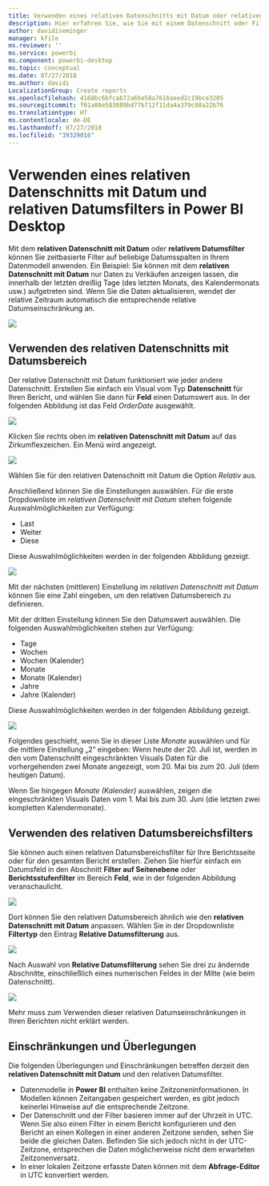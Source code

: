 ```yaml
---
title: Verwenden eines relativen Datenschnitts mit Datum oder relativen Datumsfilters in Power BI Desktop
description: Hier erfahren Sie, wie Sie mit einem Datenschnitt oder Filter relative Datumsbereiche in Power BI Desktop einschränken.
author: davidiseminger
manager: kfile
ms.reviewer: ''
ms.service: powerbi
ms.component: powerbi-desktop
ms.topic: conceptual
ms.date: 07/27/2018
ms.author: davidi
LocalizationGroup: Create reports
ms.openlocfilehash: 4168bc6bfcab72a6be58a7616aeed2c19bce3205
ms.sourcegitcommit: f01a88e583889bd77b712f11da4a379c88a22b76
ms.translationtype: HT
ms.contentlocale: de-DE
ms.lasthandoff: 07/27/2018
ms.locfileid: "39329016"
---
```

# <a name="use-a-relative-date-slicer-and-filter-in-power-bi-desktop"></a>Verwenden eines relativen Datenschnitts mit Datum und relativen Datumsfilters in Power BI Desktop
Mit dem **relativen Datenschnitt mit Datum** oder **relativem Datumsfilter** können Sie zeitbasierte Filter auf beliebige Datumsspalten in Ihrem Datenmodell anwenden. Ein Beispiel: Sie können mit dem **relativen Datenschnitt mit Datum** nur Daten zu Verkäufen anzeigen lassen, die innerhalb der letzten dreißig Tage (des letzten Monats, des Kalendermonats usw.) aufgetreten sind. Wenn Sie die Daten aktualisieren, wendet der relative Zeitraum automatisch die entsprechende relative Datumseinschränkung an.

![](media/desktop-slicer-filter-date-range/relative-date-range-slicer-filter_01.png)

## <a name="using-the-relative-date-range-slicer"></a>Verwenden des relativen Datenschnitts mit Datumsbereich
Der relative Datenschnitt mit Datum funktioniert wie jeder andere Datenschnitt. Erstellen Sie einfach ein Visual vom Typ **Datenschnitt** für Ihren Bericht, und wählen Sie dann für **Feld** einen Datumswert aus. In der folgenden Abbildung ist das Feld *OrderDate* ausgewählt.

![](media/desktop-slicer-filter-date-range/relative-date-range-slicer-filter_02.png)

Klicken Sie rechts oben im **relativen Datenschnitt mit Datum** auf das Zirkumflexzeichen. Ein Menü wird angezeigt.

![](media/desktop-slicer-filter-date-range/relative-date-range-slicer-filter_03.png)

Wählen Sie für den relativen Datenschnitt mit Datum die Option *Relativ* aus.

Anschließend können Sie die Einstellungen auswählen. Für die erste Dropdownliste im *relativen Datenschnitt mit Datum* stehen folgende Auswahlmöglichkeiten zur Verfügung:

* Last
* Weiter
* Diese

Diese Auswahlmöglichkeiten werden in der folgenden Abbildung gezeigt.

![](media/desktop-slicer-filter-date-range/relative-date-range-slicer-filter_04.png)

Mit der nächsten (mittleren) Einstellung im *relativen Datenschnitt mit Datum* können Sie eine Zahl eingeben, um den relativen Datumsbereich zu definieren.

Mit der dritten Einstellung können Sie den Datumswert auswählen. Die folgenden Auswahlmöglichkeiten stehen zur Verfügung:

* Tage
* Wochen
* Wochen (Kalender)
* Monate
* Monate (Kalender)
* Jahre
* Jahre (Kalender)

Diese Auswahlmöglichkeiten werden in der folgenden Abbildung gezeigt.

![](media/desktop-slicer-filter-date-range/relative-date-range-slicer-filter_05.png)

Folgendes geschieht, wenn Sie in dieser Liste *Monate* auswählen und für die mittlere Einstellung „2“ eingeben: Wenn heute der 20. Juli ist, werden in den vom Datenschnitt eingeschränkten Visuals Daten für die vorhergehenden zwei Monate angezeigt, vom 20. Mai bis zum 20. Juli (dem heutigen Datum).

Wenn Sie hingegen *Monate (Kalender)* auswählen, zeigen die eingeschränkten Visuals Daten vom 1. Mai bis zum 30. Juni (die letzten zwei kompletten Kalendermonate).

## <a name="using-the-relative-date-range-filter"></a>Verwenden des relativen Datumsbereichsfilters
Sie können auch einen relativen Datumsbereichsfilter für Ihre Berichtsseite oder für den gesamten Bericht erstellen. Ziehen Sie hierfür einfach ein Datumsfeld in den Abschnitt **Filter auf Seitenebene** oder **Berichtsstufenfilter** im Bereich **Feld**, wie in der folgenden Abbildung veranschaulicht.

![](media/desktop-slicer-filter-date-range/relative-date-range-slicer-filter_06.png)

Dort können Sie den relativen Datumsbereich ähnlich wie den **relativen Datenschnitt mit Datum** anpassen. Wählen Sie in der Dropdownliste **Filtertyp** den Eintrag **Relative Datumsfilterung** aus.

![](media/desktop-slicer-filter-date-range/relative-date-range-slicer-filter_07.png)

Nach Auswahl von **Relative Datumsfilterung** sehen Sie drei zu ändernde Abschnitte, einschließlich eines numerischen Feldes in der Mitte (wie beim Datenschnitt).

![](media/desktop-slicer-filter-date-range/relative-date-range-slicer-filter_08.png)

Mehr muss zum Verwenden dieser relativen Datumseinschränkungen in Ihren Berichten nicht erklärt werden.

## <a name="limitations-and-considerations"></a>Einschränkungen und Überlegungen
Die folgenden Überlegungen und Einschränkungen betreffen derzeit den **relativen Datenschnitt mit Datum** und den relativen Datumsfilter.

* Datenmodelle in **Power BI** enthalten keine Zeitzoneninformationen. In Modellen können Zeitangaben gespeichert werden, es gibt jedoch keinerlei Hinweise auf die entsprechende Zeitzone.
* Der Datenschnitt und der Filter basieren immer auf der Uhrzeit in UTC. Wenn Sie also einen Filter in einem Bericht konfigurieren und den Bericht an einen Kollegen in einer anderen Zeitzone senden, sehen Sie beide die gleichen Daten. Befinden Sie sich jedoch nicht in der UTC-Zeitzone, entsprechen die Daten möglicherweise nicht dem erwarteten Zeitzonenversatz.
* In einer lokalen Zeitzone erfasste Daten können mit dem **Abfrage-Editor** in UTC konvertiert werden.

